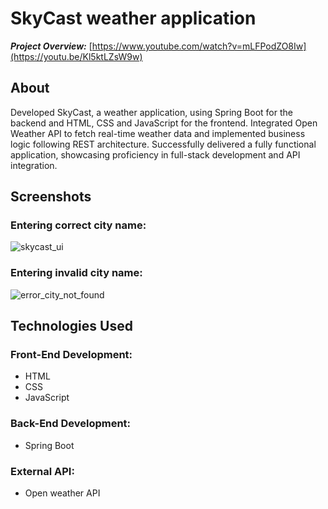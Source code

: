 # SkyCast weather application

***Project Overview:*** [https://www.youtube.com/watch?v=mLFPodZO8Iw](https://youtu.be/Kl5ktLZsW9w)

## About
Developed SkyCast, a weather application, using Spring Boot for the backend and HTML, CSS and JavaScript for the frontend. Integrated Open Weather API to fetch real-time weather data and implemented business logic following REST architecture. Successfully delivered a fully functional application, showcasing proficiency in full-stack development and API integration.

## Screenshots

### Entering correct city name:

![skycast_ui](https://github.com/Debasis23/SkyCast-weather-app/assets/90622316/8dac21e1-ef3c-4b28-95d0-ef21c7679433)

### Entering invalid city name:

![error_city_not_found](https://github.com/Debasis23/SkyCast-weather-app/assets/90622316/d89aa85c-58c9-4047-9e82-42674a95034b)

## Technologies Used
### Front-End Development:
- HTML
- CSS
- JavaScript

### Back-End Development:
- Spring Boot

### External API:
- Open weather API
